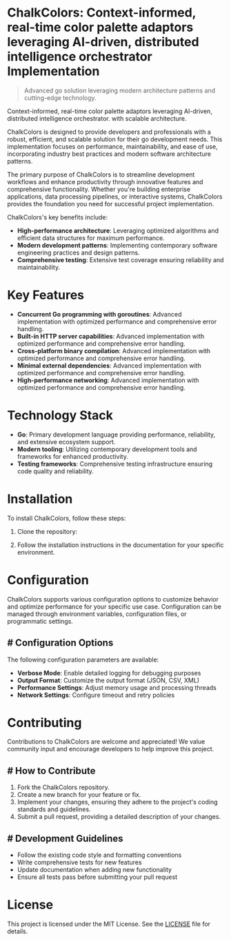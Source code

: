 <!-- fallback_ChalkColors_20251001192416_88913 -->

# ChalkColors: Context-informed, real-time color palette adaptors leveraging AI-driven, distributed intelligence orchestrator Implementation
> Advanced go solution leveraging modern architecture patterns and cutting-edge technology.

Context-informed, real-time color palette adaptors leveraging AI-driven, distributed intelligence orchestrator. with scalable architecture.

ChalkColors is designed to provide developers and professionals with a robust, efficient, and scalable solution for their go development needs. This implementation focuses on performance, maintainability, and ease of use, incorporating industry best practices and modern software architecture patterns.

The primary purpose of ChalkColors is to streamline development workflows and enhance productivity through innovative features and comprehensive functionality. Whether you're building enterprise applications, data processing pipelines, or interactive systems, ChalkColors provides the foundation you need for successful project implementation.

ChalkColors's key benefits include:

* **High-performance architecture**: Leveraging optimized algorithms and efficient data structures for maximum performance.
* **Modern development patterns**: Implementing contemporary software engineering practices and design patterns.
* **Comprehensive testing**: Extensive test coverage ensuring reliability and maintainability.

# Key Features

* **Concurrent Go programming with goroutines**: Advanced implementation with optimized performance and comprehensive error handling.
* **Built-in HTTP server capabilities**: Advanced implementation with optimized performance and comprehensive error handling.
* **Cross-platform binary compilation**: Advanced implementation with optimized performance and comprehensive error handling.
* **Minimal external dependencies**: Advanced implementation with optimized performance and comprehensive error handling.
* **High-performance networking**: Advanced implementation with optimized performance and comprehensive error handling.

# Technology Stack

* **Go**: Primary development language providing performance, reliability, and extensive ecosystem support.
* **Modern tooling**: Utilizing contemporary development tools and frameworks for enhanced productivity.
* **Testing frameworks**: Comprehensive testing infrastructure ensuring code quality and reliability.

# Installation

To install ChalkColors, follow these steps:

1. Clone the repository:


2. Follow the installation instructions in the documentation for your specific environment.

# Configuration

ChalkColors supports various configuration options to customize behavior and optimize performance for your specific use case. Configuration can be managed through environment variables, configuration files, or programmatic settings.

## # Configuration Options

The following configuration parameters are available:

* **Verbose Mode**: Enable detailed logging for debugging purposes
* **Output Format**: Customize the output format (JSON, CSV, XML)
* **Performance Settings**: Adjust memory usage and processing threads
* **Network Settings**: Configure timeout and retry policies

# Contributing

Contributions to ChalkColors are welcome and appreciated! We value community input and encourage developers to help improve this project.

## # How to Contribute

1. Fork the ChalkColors repository.
2. Create a new branch for your feature or fix.
3. Implement your changes, ensuring they adhere to the project's coding standards and guidelines.
4. Submit a pull request, providing a detailed description of your changes.

## # Development Guidelines

* Follow the existing code style and formatting conventions
* Write comprehensive tests for new features
* Update documentation when adding new functionality
* Ensure all tests pass before submitting your pull request

# License

This project is licensed under the MIT License. See the [LICENSE](https://github.com/weiquan98/ChalkColors/blob/main/LICENSE) file for details.
